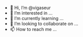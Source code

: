 - 👋 Hi, I’m @vigaseur
- 👀 I’m interested in ...
- 🌱 I’m currently learning ...
- 💞️ I’m looking to collaborate on ...
- 📫 How to reach me ...

<!---
vigaseur/vigaseur is a ✨ special ✨ repository because its `README.md` (this file) appears on your GitHub profile.
You can click the Preview link to take a look at your changes.
--->
